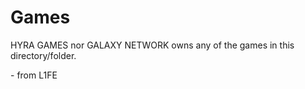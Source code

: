 <h1>Games</h1>
<p>HYRA GAMES nor GALAXY NETWORK owns any of the games in this directory/folder.</p>
<p>- from L1FE</p>